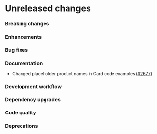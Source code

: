 # Unreleased changes

### Breaking changes

### Enhancements

### Bug fixes

### Documentation

- Changed placeholder product names in Card code examples ([#2677](https://github.com/Shopify/polaris-react/pull/2677))

### Development workflow

### Dependency upgrades

### Code quality

### Deprecations
